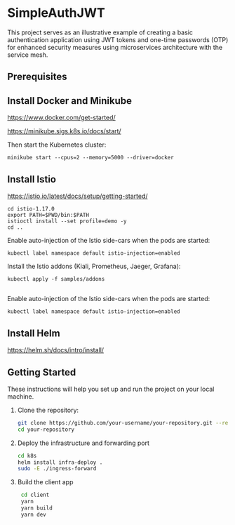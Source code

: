 # SimpleAuthJWT
This project serves as an illustrative example of creating a basic authentication application using JWT tokens and one-time passwords (OTP) for enhanced security measures using microservices architecture with the service mesh.

## Prerequisites
## Install Docker and Minikube
https://www.docker.com/get-started/

https://minikube.sigs.k8s.io/docs/start/

Then start the Kubernetes cluster:
```
minikube start --cpus=2 --memory=5000 --driver=docker
```
## Install Istio
https://istio.io/latest/docs/setup/getting-started/
```
cd istio-1.17.0    
export PATH=$PWD/bin:$PATH    
istioctl install --set profile=demo -y
cd ..   
```
Enable auto-injection of the Istio side-cars when the pods are started:
```
kubectl label namespace default istio-injection=enabled
```
Install the Istio addons (Kiali, Prometheus, Jaeger, Grafana):
```
kubectl apply -f samples/addons
```
## 
Enable auto-injection of the Istio side-cars when the pods are started:
```
kubectl label namespace default istio-injection=enabled
```
## Install Helm
https://helm.sh/docs/intro/install/


## Getting Started

These instructions will help you set up and run the project on your local machine.

1. Clone the repository:

    ```bash
    git clone https://github.com/your-username/your-repository.git --recurse-submodule
    cd your-repository
    ```
2. Deploy the infrastructure and forwarding port
    ```bash
    cd k8s
    helm install infra-deploy .
    sudo -E ./ingress-forward
    ```
3. Build the client app
   ```bash
    cd client
    yarn
    yarn build
    yarn dev
    ```
